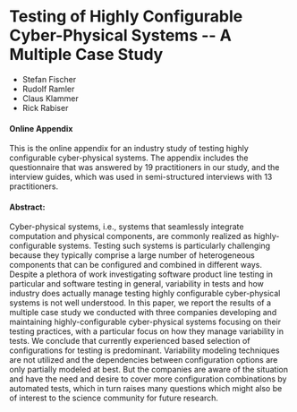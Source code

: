 # Testing of Highly Configurable Cyber-Physical Systems -- A Multiple Case Study

- Stefan Fischer
- Rudolf Ramler
- Claus Klammer
- Rick Rabiser

#### Online Appendix

This is the online appendix for an industry study of testing highly configurable cyber-physical systems.
The appendix includes the questionnaire that was answered by 19 practitioners in our study, and the interview guides, which was used in semi-structured interviews with 13 practitioners.


#### Abstract:

Cyber-physical systems, i.e., systems that seamlessly integrate computation and physical components, are commonly realized as  highly-configurable systems. 
Testing such systems is particularly challenging because they typically comprise a large number of heterogeneous components that can be configured and combined in different ways. 
Despite a plethora of work investigating software product line testing in particular and software testing in general, variability in tests and how industry does actually manage testing highly configurable cyber-physical systems is not well understood. 
In this paper, we report the results of a multiple case study we conducted with three companies developing and maintaining highly-configurable cyber-physical systems focusing on their testing practices, with a particular focus on how they manage variability in tests. 
We conclude that currently experienced based selection of configurations for testing is predominant.
Variability modeling techniques are not utilized and the dependencies between configuration options are only partially modeled at best. 
But the companies are aware of the situation and have the need and desire to cover more configuration combinations by automated tests, which in turn raises many questions which might also be of interest to the science community for future research. 
